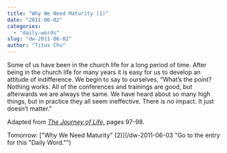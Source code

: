 ```yaml
---
title: "Why We Need Maturity (1)"
date: "2011-06-02"
categories: 
  - "daily-words"
slug: "dw-2011-06-02"
author: "Titus Chu"
---
```


Some of us have been in the church life for a long period of time. After being in the church life for many years it is easy for us to develop an attitude of indifference. We begin to say to ourselves, “What’s the point? Nothing works. All of the conferences and trainings are good, but afterwards we are always the same. We have heard about so many high things, but in practice they all seem ineffective. There is no impact. It just doesn’t matter.”

Adapted from _[The Journey of Life,](/book-journey "Go to the listing for this book.")_ pages 97-98.

Tomorrow: ["Why We Need Maturity" (2)](/dw-2011-06-03 "Go to the entry for this "Daily Word."")
